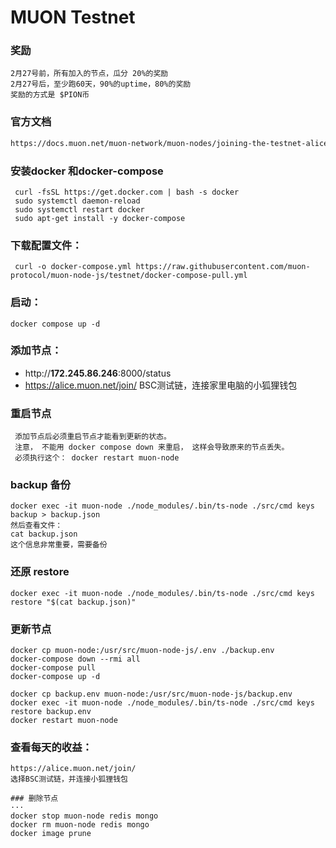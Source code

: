 # MUON Testnet 
### 奖励
```
2月27号前，所有加入的节点，瓜分 20%的奖励
2月27号后，至少跑60天，90%的uptime，80%的奖励
奖励的方式是 $PION币
```
### 官方文档
```bash
https://docs.muon.net/muon-network/muon-nodes/joining-the-testnet-alice/faq-for-alice
```
### 安装docker 和docker-compose
```
 curl -fsSL https://get.docker.com | bash -s docker
 sudo systemctl daemon-reload
 sudo systemctl restart docker
 sudo apt-get install -y docker-compose
 ``` 

### 下载配置文件：
```
 curl -o docker-compose.yml https://raw.githubusercontent.com/muon-protocol/muon-node-js/testnet/docker-compose-pull.yml
```
### 启动：
```
docker compose up -d
```
### 添加节点：
- http://**172.245.86.246**:8000/status
- https://alice.muon.net/join/
BSC测试链，连接家里电脑的小狐狸钱包

### 重启节点
``` 
 添加节点后必须重启节点才能看到更新的状态。
 注意， 不能用 docker compose down 来重启， 这样会导致原来的节点丢失。
 必须执行这个： docker restart muon-node
```
### backup 备份
```＞＞＞＞＞＞＞注意，　每次重启都会生成新的节点， 所以　每次都需要restore 这个back.json文件
docker exec -it muon-node ./node_modules/.bin/ts-node ./src/cmd keys backup > backup.json
然后查看文件：
cat backup.json
这个信息非常重要，需要备份
```
### 还原 restore
```
docker exec -it muon-node ./node_modules/.bin/ts-node ./src/cmd keys restore "$(cat backup.json)"
```

### 更新节点
```
docker cp muon-node:/usr/src/muon-node-js/.env ./backup.env
docker-compose down --rmi all
docker-compose pull
docker-compose up -d

docker cp backup.env muon-node:/usr/src/muon-node-js/backup.env
docker exec -it muon-node ./node_modules/.bin/ts-node ./src/cmd keys restore backup.env
docker restart muon-node

```
### 查看每天的收益：
```
https://alice.muon.net/join/
选择BSC测试链，并连接小狐狸钱包

### 删除节点
···
docker stop muon-node redis mongo 
docker rm muon-node redis mongo 
docker image prune
```
